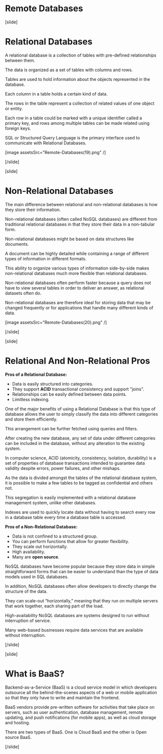 # Remote Databases

[slide]

# Relational Databases

A relational database is a collection of tables with pre-defined relationships between them. 

The data is organized as a set of tables with columns and rows. 

Tables are used to hold information about the objects represented in the database. 

Each column in a table holds a certain kind of data.

The rows in the table represent a collection of related values of one object or entity. 

Each row in a table could be marked with a unique identifier called a primary key, and rows among multiple tables can be made related using foreign keys. 

SQL or Structured Query Language is the primary interface used to communicate with Relational Databases.

[image assetsSrc="Remote-Databases(19).png" /]

[/slide]

[slide]

# Non-Relational Databases

The main difference between relational and non-relational databases is how they store their information.

Non-relational databases (often called NoSQL databases) are different from traditional relational databases in that they store their data in a non-tabular form. 

Non-relational databases might be based on data structures like documents. 

A document can be highly detailed while containing a range of different types of information in different formats. 

This ability to organize various types of information side-by-side makes non-relational databases much more flexible than relational databases.

Non-relational databases often perform faster because a query does not have to view several tables in order to deliver an answer, as relational datasets often do. 

Non-relational databases are therefore ideal for storing data that may be changed frequently or for applications that handle many different kinds of data.

[image assetsSrc="Remote-Databases(20).png" /]

[/slide]

[slide]

# Relational And Non-Relational Pros

**Pros of a Relational Database:**
- Data is easily structured into categories.
- They support **ACID** transactional consistency and support "joins".
- Relationships can be easily defined between data points.
- Limitless indexing.

One of the major benefits of using a Relational Database is that this type of database allows the user to simply classify the data into different categories and store them efficiently. 

This arrangement can be further fetched using queries and filters. 

After creating the new database, any set of data under different categories can be included in the database, without any alteration to the existing system.

In computer science, ACID (atomicity, consistency, isolation, durability) is a set of properties of database transactions intended to guarantee data validity despite errors, power failures, and other mishaps.

As the data is divided amongst the tables of the relational database system, it is possible to make a few tables to be tagged as confidential and others not. 

This segregation is easily implemented with a relational database management system, unlike other databases.

Indexes are used to quickly locate data without having to search every row in a database table every time a database table is accessed.

**Pros of a Non-Relational Database:**
- Data is not confined to a structured group.
- You can perform functions that allow for greater flexibility.
- They scale out horizontally.
- High availability.
- Many are **open source**.

NoSQL databases have become popular because they store data in simple straightforward forms that can be easier to understand than the type of data models used in SQL databases.

In addition, NoSQL databases often allow developers to directly change the structure of the data.

They can scale-out “horizontally,” meaning that they run on multiple servers that work together, each sharing part of the load.

High-availability NoSQL databases are systems designed to run without interruption of service. 

Many web-based businesses require data services that are available without interruption.

[/slide]

[slide]

# What is BaaS?

Backend-as-a-Service (BaaS) is a cloud service model in which developers outsource all the behind-the-scenes aspects of a web or mobile application so that they only have to write and maintain the frontend. 

BaaS vendors provide pre-written software for activities that take place on servers, such as user authentication, database management, remote updating, and push notifications (for mobile apps), as well as cloud storage and hosting.

There are two types of BaaS. One is Cloud BaaS and the other is Open source BaaS.

[/slide]
